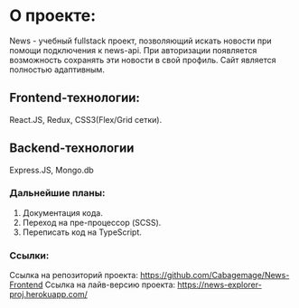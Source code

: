 # О проекте:
News - учебный fullstack проект, позволяющий искать новости при помощи подключения к news-api. 
При авторизации появляется возможность сохранять эти новости в свой профиль. Сайт является полностью адаптивным.
## Frontend-технологии:
React.JS, Redux, CSS3(Flex/Grid сетки).
## Backend-технологии
Express.JS, Mongo.db
### Дальнейшие планы: 
1. Документация кода.
2. Переход на пре-процессор (SCSS). 
3. Переписать код на TypeScript. 
### Ссылки: 
Ссылка на репозиторий проекта: https://github.com/Cabagemage/News-Frontend 
Ссылка на лайв-версию проекта: https://news-explorer-proj.herokuapp.com/ 
